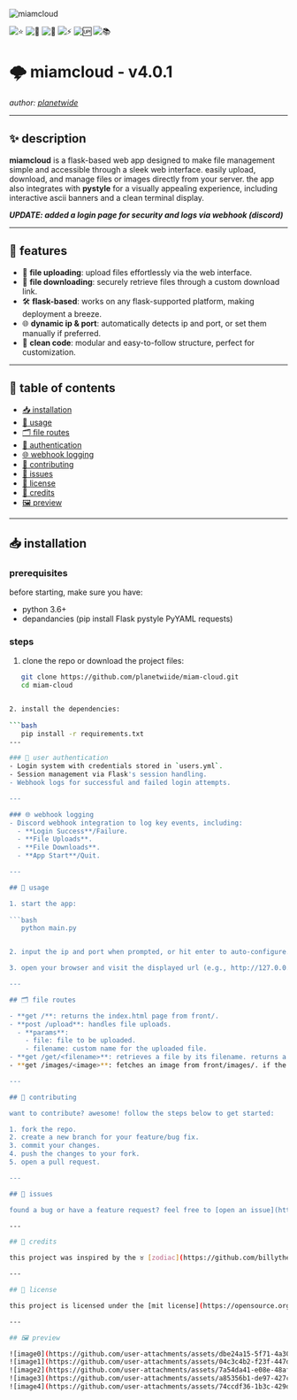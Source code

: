 ![miamcloud](https://github.com/user-attachments/assets/8a6895a6-044b-40c2-b494-e700a61f1215)

![⭐](https://img.shields.io/github/stars/planetwiide/miam-cloud?style=social)
![🍴](https://img.shields.io/github/forks/planetwiide/miam-cloud?style=social)
![🐞](https://img.shields.io/github/issues/planetwiide/miam-cloud)
![⚡](https://img.shields.io/github/commit-activity/m/planetwiide/miam-cloud)
![🆙](https://img.shields.io/github/last-commit/planetwiide/miam-cloud)
![📚](https://img.shields.io/github/license/planetwiide/miam-cloud)


# 🌩️ miamcloud - v4.0.1

_author: [planetwide](https://github.com/planetwiide)_

---

## ✨ description

**miamcloud** is a flask-based web app designed to make file management simple and accessible through a sleek web interface. easily upload, download, and manage files or images directly from your server. the app also integrates with **pystyle** for a visually appealing experience, including interactive ascii banners and a clean terminal display.

_**UPDATE: added a login page for security and logs via webhook (discord)**_

---

## 🌟 features

- 🚀 **file uploading**: upload files effortlessly via the web interface.
- 🎯 **file downloading**: securely retrieve files through a custom download link.
- 🛠️ **flask-based**: works on any flask-supported platform, making deployment a breeze.
- 🌐 **dynamic ip & port**: automatically detects ip and port, or set them manually if preferred.
- 🧩 **clean code**: modular and easy-to-follow structure, perfect for customization.

---

## 📜 table of contents

- [📥 installation](#-installation)
- [📖 usage](#-usage)
- [🗂️ file routes](#-file-routes)
- [🔐 authentication](#-user-authentication)
- [🌐 webhook logging](#-webhook-logging)
- [🤝 contributing](#-contributing)
- [🐞 issues](#-issues)
- [📝 license](#-license)
- [📗 credits](#-credits)
- [🖼️ preview](#-preview)

---

## 📥 installation

### prerequisites

before starting, make sure you have:

- python 3.6+
- depandancies (pip install Flask pystyle PyYAML requests)

### steps

1. clone the repo or download the project files:
   
```bash
   git clone https://github.com/planetwiide/miam-cloud.git
   cd miam-cloud


2. install the dependencies:
   
```bash
   pip install -r requirements.txt
---

### 🔐 user authentication
- Login system with credentials stored in `users.yml`.
- Session management via Flask's session handling.
- Webhook logs for successful and failed login attempts.

---

### 🌐 webhook logging
- Discord webhook integration to log key events, including:
  - **Login Success**/Failure.
  - **File Uploads**.
  - **File Downloads**.
  - **App Start**/Quit.

---

## 🔧 usage

1. start the app:
   
```bash
   python main.py


2. input the ip and port when prompted, or hit enter to auto-configure.

3. open your browser and visit the displayed url (e.g., http://127.0.0.1:8080) to access the app.

---

## 🗂️ file routes

- **get /**: returns the index.html page from front/.
- **post /upload**: handles file uploads.
  - **params**:
    - file: file to be uploaded.
    - filename: custom name for the uploaded file.
- **get /get/<filename>**: retrieves a file by its filename. returns a default image if the file isn't found.
- **get /images/<image>**: fetches an image from front/images/. if the image doesn't exist, returns a default image.

---

## 🤝 contributing

want to contribute? awesome! follow the steps below to get started:

1. fork the repo.
2. create a new branch for your feature/bug fix.
3. commit your changes.
4. push the changes to your fork.
5. open a pull request.

---

## 🐞 issues

found a bug or have a feature request? feel free to [open an issue](https://github.com/planetwiide/miam-cloud/issues). we'll address it as soon as we can!

---

## 📗 credits

this project was inspired by the ♉ [zodiac](https://github.com/billythegoat356/Zodiac) project by 🐐 [billythegoat365](https://github.com/billythegoat356/). while i drew inspiration from his work, i want to clarify that i did not copy it directly. all code has been rewritten from scratch, and i have implemented my own ideas and features. i plan to continue developing and maintaining this project, with new features on the way soon. thanks to billy for the initial inspiration!

---

## 📝 license

this project is licensed under the [mit license](https://opensource.org/licenses/MIT).

---

## 🖼️ preview

![image0](https://github.com/user-attachments/assets/dbe24a15-5f71-4a30-acf0-290ef29171c7)
![image1](https://github.com/user-attachments/assets/04c3c4b2-f23f-447d-b93a-78a8ec43a83e)
![image2](https://github.com/user-attachments/assets/7a54da41-e08e-48af-8345-b56a25bce391)
![image3](https://github.com/user-attachments/assets/a85356b1-de97-427c-9e9d-6f772b47094c)
![image4](https://github.com/user-attachments/assets/74ccdf36-1b3c-429d-bda5-bf75b5d7999b)
